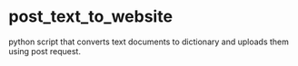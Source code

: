 # post_text_to_website
python script that converts text documents to dictionary and uploads them using post request. 
